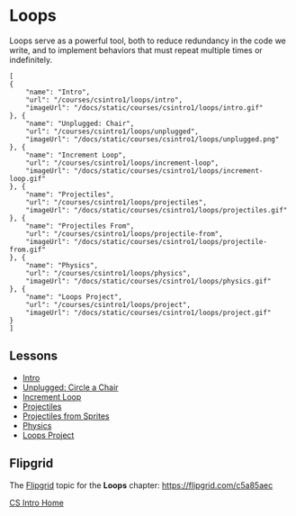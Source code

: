 # Loops

Loops serve as a powerful tool, both to reduce redundancy in the code we write, and to implement behaviors that must repeat multiple times or indefinitely.

```codecard
[
{
    "name": "Intro",
    "url": "/courses/csintro1/loops/intro",
    "imageUrl": "/docs/static/courses/csintro1/loops/intro.gif"
}, {
    "name": "Unplugged: Chair",
    "url": "/courses/csintro1/loops/unplugged",
    "imageUrl": "/docs/static/courses/csintro1/loops/unplugged.png"
}, {
    "name": "Increment Loop",
    "url": "/courses/csintro1/loops/increment-loop",
    "imageUrl": "/docs/static/courses/csintro1/loops/increment-loop.gif"
}, {
    "name": "Projectiles",
    "url": "/courses/csintro1/loops/projectiles",
    "imageUrl": "/docs/static/courses/csintro1/loops/projectiles.gif"
}, {
    "name": "Projectiles From",
    "url": "/courses/csintro1/loops/projectile-from",
    "imageUrl": "/docs/static/courses/csintro1/loops/projectile-from.gif"
}, {
    "name": "Physics",
    "url": "/courses/csintro1/loops/physics",
    "imageUrl": "/docs/static/courses/csintro1/loops/physics.gif"
}, {
    "name": "Loops Project",
    "url": "/courses/csintro1/loops/project",
    "imageUrl": "/docs/static/courses/csintro1/loops/project.gif"
}
]
```

## Lessons

* [Intro](/courses/csintro1/loops/intro)
* [Unplugged: Circle a Chair](/courses/csintro1/loops/unplugged)
* [Increment Loop](/courses/csintro1/loops/increment-loop)
* [Projectiles](/courses/csintro1/loops/projectiles)
* [Projectiles from Sprites](/courses/csintro1/loops/projectile-from)
* [Physics](/courses/csintro1/loops/physics)
* [Loops Project](/courses/csintro1/loops/project)

## Flipgrid

The [Flipgrid](https://info.flipgrid.com/) topic for the **Loops** chapter: https://flipgrid.com/c5a85aec

[CS Intro Home](/courses/csintro1)
